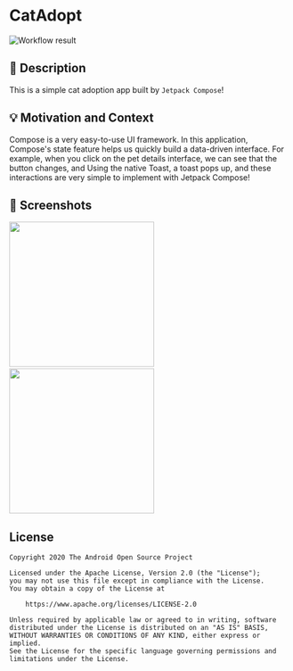 # CatAdopt

<!--- Replace <OWNER> with your Github Username and <REPOSITORY> with the name of your repository. -->
<!--- You can find both of these in the url bar when you open your repository in github. -->
![Workflow result](https://github.com/zsqw123/jetpack-compose-challenge/workflows/Check/badge.svg)

## :scroll: Description
<!--- Describe your app in one or two sentences -->

This is a simple cat adoption app built by `Jetpack Compose`!

## :bulb: Motivation and Context
<!--- Optionally point readers to interesting parts of your submission. -->
<!--- What are you especially proud of? -->

Compose is a very easy-to-use UI framework. In this application, Compose's state feature helps us quickly build a data-driven interface. For example, when you click on the pet details interface, we can see that the button changes, and Using the native Toast, a toast pops up, and these interactions are very simple to implement with Jetpack Compose!

## :camera_flash: Screenshots
<!-- You can add more screenshots here if you like -->
<img src="https://cdn.jsdelivr.net/gh/zsqw123/cdn@master/picCDN/20210302160807.jpg" width="260">&emsp;<img src="https://cdn.jsdelivr.net/gh/zsqw123/cdn@master/picCDN/20210302160823.jpg" width="260">

## License
```
Copyright 2020 The Android Open Source Project

Licensed under the Apache License, Version 2.0 (the "License");
you may not use this file except in compliance with the License.
You may obtain a copy of the License at

    https://www.apache.org/licenses/LICENSE-2.0

Unless required by applicable law or agreed to in writing, software
distributed under the License is distributed on an "AS IS" BASIS,
WITHOUT WARRANTIES OR CONDITIONS OF ANY KIND, either express or implied.
See the License for the specific language governing permissions and
limitations under the License.
```